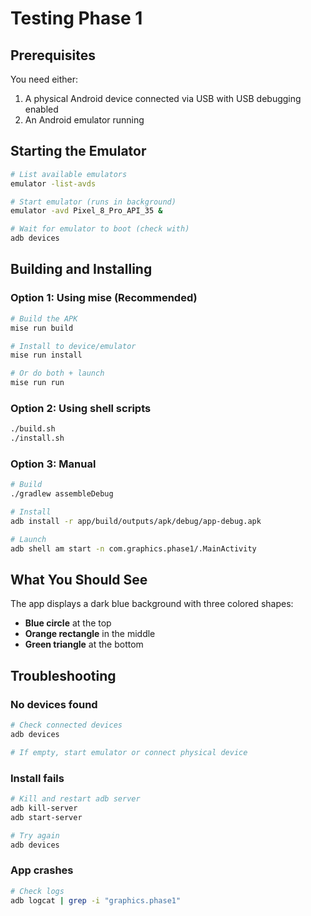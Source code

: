# Testing Phase 1

## Prerequisites

You need either:
1. A physical Android device connected via USB with USB debugging enabled
2. An Android emulator running

## Starting the Emulator

```bash
# List available emulators
emulator -list-avds

# Start emulator (runs in background)
emulator -avd Pixel_8_Pro_API_35 &

# Wait for emulator to boot (check with)
adb devices
```

## Building and Installing

### Option 1: Using mise (Recommended)
```bash
# Build the APK
mise run build

# Install to device/emulator
mise run install

# Or do both + launch
mise run run
```

### Option 2: Using shell scripts
```bash
./build.sh
./install.sh
```

### Option 3: Manual
```bash
# Build
./gradlew assembleDebug

# Install
adb install -r app/build/outputs/apk/debug/app-debug.apk

# Launch
adb shell am start -n com.graphics.phase1/.MainActivity
```

## What You Should See

The app displays a dark blue background with three colored shapes:
- **Blue circle** at the top
- **Orange rectangle** in the middle
- **Green triangle** at the bottom

## Troubleshooting

### No devices found
```bash
# Check connected devices
adb devices

# If empty, start emulator or connect physical device
```

### Install fails
```bash
# Kill and restart adb server
adb kill-server
adb start-server

# Try again
adb devices
```

### App crashes
```bash
# Check logs
adb logcat | grep -i "graphics.phase1"
```
